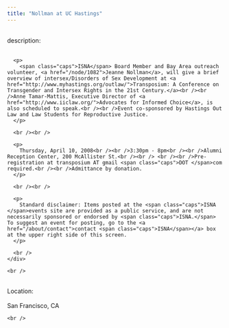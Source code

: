 ```yaml
---
title: "Nollman at UC Hastings"
---
```


<div class="flexinode-body flexinode-2">
  <div class="flexinode-textarea-1">
    <div class="form-item">
      <br /> <label>description:</label><br /><br /> 
      
      <p>
        <span class="caps">ISNA</span> Board Member and Bay Area outreach volunteer, <a href="/node/1082">Jeanne Nollman</a>, will give a brief overview of intersex/Disorders of Sex Development at <a href="http://www.myhastings.org/outlaw/">Transposium: A Conference on Transgender and Intersex Rights in the 21st Century.</a><br /><br />Anne Tamar-Mattis, Executive Director of <a href="http://www.iiclaw.org/">Advocates for Informed Choice</a>, is also scheduled to speak.<br /><br />Event co-sponsored by Hastings Out Law and Law Students for Reproductive Justice.
      </p>
      
      <br /><br />
      
      <p>
        Thursday, April 10, 2008<br /><br />3:30pm - 8pm<br /><br />Alumni Reception Center, 200 McAllister St.<br /><br /> <br /><br />Pre-registration at transposium AT gmail <span class="caps">DOT </span>com required.<br /><br />Admittance by donation.
      </p>
      
      <br /><br />
      
      <p>
        Standard disclaimer: Items posted at the <span class="caps">ISNA </span>events site are provided as a public service, and are not necessarily sponsored or endorsed by <span class="caps">ISNA.</span> To suggest an event for posting, go to the <a href="/about/contact">contact <span class="caps">ISNA</span></a> box at the upper right side of this screen.
      </p>
      
      <br />
    </div>
    
    <br />
  </div>
  
  <div class="flexinode-textfield-2">
    <div class="form-item">
      <br /> <label>Location:</label><br /><br /> San Francisco, CA<br />
    </div>
    
    <br />
  </div>
</div>